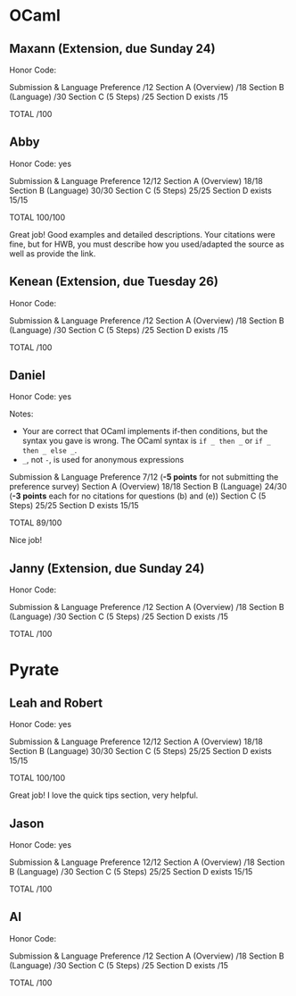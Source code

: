 # OCaml

## Maxann (Extension, due Sunday 24)

Honor Code: 

Submission & Language Preference                   /12
Section A (Overview)                               /18
Section B (Language)                               /30
Section C (5 Steps)                                /25
Section D exists                                   /15

TOTAL                                              /100

## Abby

Honor Code: yes

Submission & Language Preference                   12/12
Section A (Overview)                               18/18
Section B (Language)                               30/30
Section C (5 Steps)                                25/25
Section D exists                                   15/15

TOTAL                                              100/100

Great job! Good examples and detailed descriptions. Your citations were fine, but for HWB, you must describe how you used/adapted the source as well as provide the link. 

## Kenean (Extension, due Tuesday 26)

Honor Code: 

Submission & Language Preference                   /12
Section A (Overview)                               /18
Section B (Language)                               /30
Section C (5 Steps)                                /25
Section D exists                                   /15

TOTAL                                              /100

## Daniel

Honor Code: yes

Notes:
- Your are correct that OCaml implements if-then conditions, but the syntax you gave is wrong. The OCaml syntax is `if _ then _` or `if _ then _ else _`.
- `_`, not `-`, is used for anonymous expressions

Submission & Language Preference                   7/12 (**-5 points** for not submitting the preference survey)
Section A (Overview)                               18/18
Section B (Language)                               24/30 (**-3 points** each for no citations for questions (b) and (e))
Section C (5 Steps)                                25/25
Section D exists                                   15/15

TOTAL                                              89/100

Nice job!

## Janny (Extension, due Sunday 24)

Honor Code: 

Submission & Language Preference                   /12
Section A (Overview)                               /18
Section B (Language)                               /30
Section C (5 Steps)                                /25
Section D exists                                   /15

TOTAL                                              /100

# Pyrate

## Leah and Robert

Honor Code: yes

Submission & Language Preference                   12/12
Section A (Overview)                               18/18
Section B (Language)                               30/30
Section C (5 Steps)                                25/25
Section D exists                                   15/15

TOTAL                                              100/100

Great job! I love the quick tips section, very helpful.

## Jason

Honor Code: yes

Submission & Language Preference                   12/12
Section A (Overview)                               /18
Section B (Language)                               /30
Section C (5 Steps)                                25/25
Section D exists                                   15/15

TOTAL                                              /100


## Al

Honor Code: 

Submission & Language Preference                   /12
Section A (Overview)                               /18
Section B (Language)                               /30
Section C (5 Steps)                                /25
Section D exists                                   /15

TOTAL                                              /100
